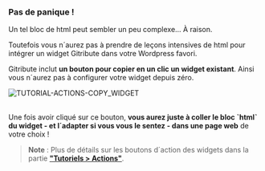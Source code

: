 ### Pas de panique !

Un tel bloc de html peut sembler un peu complexe... À raison.

Toutefois vous n´aurez pas à prendre de leçons intensives de html pour intégrer un widget Gitribute dans votre Wordpress favori.

Gitribute inclut **un bouton pour copier en un clic un widget existant**. Ainsi vous n´aurez pas à configurer votre widget depuis zéro.

<div>
  <img
    alt="TUTORIAL-ACTIONS-COPY_WIDGET"
    src="https://raw.githubusercontent.com/multi-coop/gitribute-documentation-content/main/images/tutorial/commented/tutorial-08.png"
    />
</div>

<br>

Une fois avoir cliqué sur ce bouton, **vous aurez juste à coller le bloc ˋhtmlˋ du widget - et l´adapter si vous vous le sentez - dans une page web** de votre choix !

> **Note** : Plus de détails sur les boutons d´action des widgets dans la partie **["Tutoriels > Actions"](/tutorial-actions)**.
